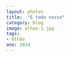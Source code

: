 ```yaml
---
layout: photos
title:  "É todo nosso"
category: blog
image: olhao-1.jpg
tags:
- Olhão
ano: 2014
---
```




